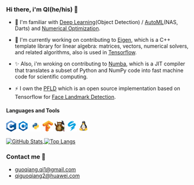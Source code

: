 ### Hi there, i'm QI(he/his) 👋

- 🌱 I'm familiar with [Deep Learning](https://en.wikipedia.org/wiki/Deep_learning)(Object Detection) / [AutoML](https://en.wikipedia.org/wiki/Automated_machine_learning)(NAS, Darts) and [Numerical Optimization]().  

- 🔭 I'm currently working on contributing to [Eigen](https://gitlab.com/libeigen/eigen), which is a C++ template library for linear algebra: matrices, vectors, numerical solvers, and related algorithms, also is used in [Tensorflow](https://github.com/tensorflow/tensorflow).  

- ✨ Also, i'm wroking on contributing to [Numba](https://github.com/numba/numba), which is a JIT compiler that translates a subset of Python and NumPy code into fast machine code for scientific computing.

- ⚡ I own the [PFLD](https://github.com/guoqiangqi/PFLD) which is an open source implementation based on Tensorflow for [Face Landmark Detection](https://github.com/guoqiangqi/PFLD).

#### Languages and Tools

<code><img height="30" src="https://github.com/guoqiangqi/guoqiangqi/blob/main/images/c.png"></code>
<code><img height="30" src="https://github.com/guoqiangqi/guoqiangqi/blob/main/images/cpp.png"></code>
<code><img height="30" src="https://github.com/guoqiangqi/guoqiangqi/blob/main/images/python.png"></code>
<code><img height="30" src="https://github.com/guoqiangqi/guoqiangqi/blob/main/images/tensorflow.png"></code>
<code><img height="30" src="https://github.com/guoqiangqi/guoqiangqi/blob/main/images/eigen.png"></code>
<code><img height="30" src="https://github.com/guoqiangqi/guoqiangqi/blob/main/images/numba.png"></code>
<code><img height="30" src="https://github.com/guoqiangqi/guoqiangqi/blob/main/images/linux.png"></code>

<a href="https://github.com/guoqiangqi">
  <img align="center" alt="GitHub Stats" src="https://github-readme-stats.vercel.app/api?theme=calm&username=guoqiangqi&count_private=true&show_icons=true&include_all_commits=true" />
</a>
<a href="https://github.com/guoqiangqi">
  <img align="center" alt="Top Langs" src="https://github-readme-stats.vercel.app/api/top-langs/?theme=calm&username=guoqiangqi&layout=compact" />
</a>

### Contact me 💬
- <guoqiang.qi1@gmail.com>  
- <qiguoqiang2@huawei.com>
<!--
**guoqiangqi/guoqiangqi** is a ✨ _special_ ✨ repository because its `README.md` (this file) appears on your GitHub profile.

Here are some ideas to get you started:

- 🔭 I’m currently working on ...
- 🌱 I’m currently learning ...
- 👯 I’m looking to collaborate on ...
- 🤔 I’m looking for help with ...
- 💬 Ask me about ...
- 📫 How to reach me: ...
- 😄 Pronouns: ...
- ⚡ Fun fact: ...
-->
